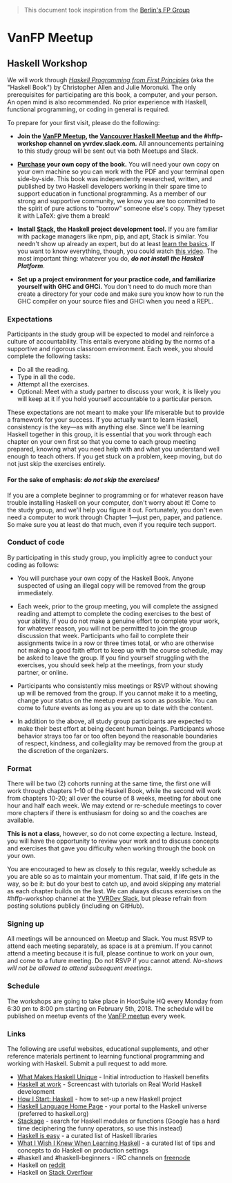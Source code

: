 > This document took inspiration from the [Berlin's FP Group](https://github.com/sjsyrek/berlin-functional-programming-group)

# VanFP Meetup

## Haskell Workshop

We will work
through [_Haskell Programming from First Principles_](http://haskellbook.com/)
(aka the "Haskell Book") by Christopher Allen and Julie Moronuki. The only
prerequisites for participating are this book, a computer, and your person. An
open mind is also recommended. No prior experience with Haskell, functional
programming, or coding in general is required.

To prepare for your first visit, please do the following:

- **Join the [VanFP Meetup](https://www.vanfp.org), the [Vancouver Haskell Meetup](https://www.meetup.com/Vancouver-Haskell-Unmeetup/) and the #hffp-workshop channel on yvrdev.slack.com.**
All announcements pertaining to this study group will be sent out via both
Meetups and Slack.

- **[Purchase](https://gumroad.com/l/haskellbook) your own copy of the book.**
You will need your own copy on your own machine so you can work with the PDF and
your terminal open side-by-side. This book was independently researched,
written, and published by two Haskell developers working in their spare time to
support education in functional programming. As a member of our strong and
supportive community, we know you are too committed to the spirit of pure
actions to "borrow" someone else's copy. They typeset it with LaTeX: give them a
break!

- **Install [Stack](https://docs.haskellstack.org/en/stable/README/), the Haskell project development tool.**
If you are familiar with package managers like npm, pip, and apt, Stack is
similar. You needn't show up already an expert, but do at
least
[learn the basics](https://github.com/sjsyrek/berlin-functional-programming-group/blob/master/haskell-study-group/resources/haskell-stack-notes.md).
If you want to know everything, though, you could
watch [this video](https://www.youtube.com/watch?v=sRonIB8ZStw). The most
important thing: whatever you do, **_do not install the Haskell Platform_**.

- **Set up a project environment for your practice code, and familiarize yourself with GHC and GHCi.**
You don't need to do much more than create a directory for your code and make
sure you know how to run the GHC compiler on your source files and GHCi when you
need a REPL.

### Expectations

Participants in the study group will be expected to model and reinforce a
culture of accountability. This entails everyone abiding by the norms of a
supportive and rigorous classroom environment. Each week, you should complete
the following tasks:

- Do all the reading.
- Type in all the code.
- Attempt all the exercises.
- Optional: Meet with a study partner to discuss your work, it is likely you
  will keep at it if you hold yourself accountable to a particular person.

These expectations are not meant to make your life miserable but to provide a
framework for your success. If you actually want to learn Haskell, consistency
is the key—as with anything else. Since we'll be learning Haskell together in
this group, it is essential that you work through each chapter on your own first
so that you come to each group meeting prepared, knowing what you need help with
and what you understand well enough to teach others. If you get stuck on a
problem, keep moving, but do not just skip the exercises entirely.
#### For the sake of emphasis: _do not skip the exercises!_

If you are a complete beginner to programming or for whatever reason have
trouble installing Haskell on your computer, don't worry about it! Come to the
study group, and we'll help you figure it out. Fortunately, you don't even need
a computer to work through Chapter 1—just pen, paper, and patience. So make sure
you at least do that much, even if you require tech support.

### Conduct of code

By participating in this study group, you implicitly agree to conduct your
coding as follows:

* You will purchase your own copy of the Haskell Book. Anyone suspected of using
  an illegal copy will be removed from the group immediately.

* Each week, prior to the group meeting, you will complete the assigned reading
  and attempt to complete the coding exercises to the best of your ability. If
  you do not make a genuine effort to complete your work, for whatever reason,
  you will not be permitted to join the group discussion that week. Participants
  who fail to complete their assignments twice in a row or three times total, or
  who are otherwise not making a good faith effort to keep up with the course
  schedule, may be asked to leave the group. If you find yourself struggling
  with the exercises, you should seek help at the meetings, from your study
  partner, or online.

* Participants who consistently miss meetings or RSVP without showing up will be
  removed from the group. If you cannot make it to a meeting, change your status
  on the meetup event as soon as possible. You can come to future events as long
  as you are up to date with the content.

* In addition to the above, all study group participants are expected to make
  their best effort at being decent human beings. Participants whose behavior
  strays too far or too often beyond the reasonable boundaries of respect,
  kindness, and collegiality may be removed from the group at the discretion of
  the organizers.

### Format

There will be two (2) cohorts running at the same time, the first one will work
through chapters 1–10 of the Haskell Book, while the second will work from
chapters 10-20; all over the course of 8 weeks, meeting for about one hour and
half each week. We may extend or re-schedule meetings to cover more chapters if
there is enthusiasm for doing so and the coaches are available.

**This is not a class**, however, so do not come expecting a lecture. Instead,
you will have the opportunity to review your work and to discuss concepts and
exercises that gave you difficulty when working through the book on your own.

You are encouraged to hew as closely to this regular, weekly schedule as you are
able so as to maintain your momentum. That said, if life gets in the way, so be
it: but do your best to catch up, and avoid skipping any material as each
chapter builds on the last. We can always discuss exercises on the
#hffp-workshop channel at the [YVRDev Slack](https://yvrdev.herokuapp.com/),
but please refrain from posting solutions publicly (including on GitHub).

### Signing up

All meetings will be announced on Meetup and Slack. You must RSVP to attend each
meeting separately, as space is at a premium. If you cannot attend a meeting
because it is full, please continue to work on your own, and come to a future
meeting. Do not RSVP if you cannot attend. *No-shows will not be allowed to
attend subsequent meetings*.

### Schedule

The workshops are going to take place in HootSuite HQ every Monday from 6:30 pm
to 8:00 pm starting on February 5th, 2018. The schedule will be published on
meetup events of the [VanFP meetup](https://vanfp.org) every week.

### Links

The following are useful websites, educational supplements, and other reference
materials pertinent to learning functional programming and working with Haskell.
Submit a pull request to add more.

- [What Makes Haskell Unique](https://www.youtube.com/watch?v=DebDaiYev2M) - Initial introduction to Haskell benefits
- [Haskell at work](https://haskell-at-work.com/) - Screencast with tutorials on Real World Haskell development
- [How I Start: Haskell](http://howistart.org/posts/haskell/1) - how to set-up a new Haskell project
- [Haskell Language Home Page](https://haskell-lang.org/) - your portal to the Haskell universe (preferred to haskell.org)
- [Stackage](https://www.stackage.org/) - search for Haskell modules or functions (Google has a hard time deciphering the funny operators, so use this instead)
- [Haskell is easy](http://haskelliseasy.readthedocs.io/en/latest/) - a curated list of Haskell libraries
- [What I Wish I Knew When Learning Haskell](http://dev.stephendiehl.com/hask/) - a curated list of tips and concepts to do Haskell on production settings
- \#haskell and \#haskell-beginners - IRC channels on [freenode](https://freenode.net/)
- Haskell on [reddit](https://www.reddit.com/r/haskell/)
- Haskell on [Stack Overflow](http://stackoverflow.com/questions/tagged?tagnames=haskell)
